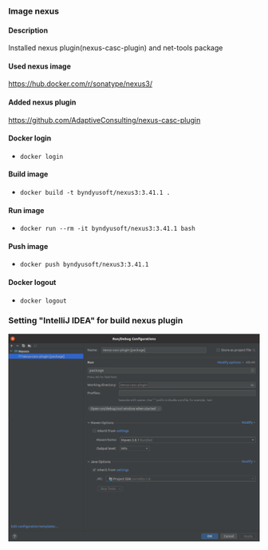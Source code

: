 ### Image nexus

#### Description
Installed nexus plugin(nexus-casc-plugin) and net-tools package

#### Used nexus image
https://hub.docker.com/r/sonatype/nexus3/

#### Added nexus plugin
https://github.com/AdaptiveConsulting/nexus-casc-plugin

#### Docker login
- `docker login`

#### Build image
- `docker build -t byndyusoft/nexus3:3.41.1 .`

#### Run image
- `docker run --rm -it byndyusoft/nexus3:3.41.1 bash`

#### Push image
- `docker push byndyusoft/nexus3:3.41.1`

#### Docker logout
- `docker logout`

### Setting "IntelliJ IDEA" for build nexus plugin
![](docs/setting_build.png)